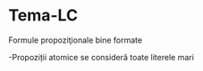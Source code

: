 # Tema-LC
Formule propoziţionale bine formate

-Propoziții atomice se consideră toate literele mari

